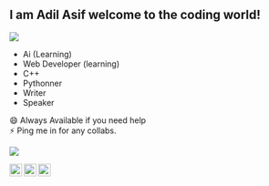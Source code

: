 ## I am Adil Asif welcome to the coding world! 

![](https://github-readme-stats.vercel.app/api?username=Adil-Asif&show_icons=true&title_color=8fe9e0&icon_color=79ff97&text_color=ffc984&bg_color=151515)

* Ai (Learning)
* Web Developer (learning)
* C++
* Pythonner
* Writer 
* Speaker

😄 Always Available if you need help <br>
⚡ Ping me in for any collabs.
<br>

![](https://media.giphy.com/media/xT9IgzoKnwFNmISR8I/giphy.gif)


<p>
<a href="https://twitter.com/AdilAsif20">
  <img align="left" alt="Adil Asif's Twitter" width="22px" src="https://cdn.jsdelivr.net/npm/simple-icons@v3/icons/twitter.svg" />
</a>
<a href="https://www.linkedin.com/in/adilasif680/">
  <img align="left" alt="Adil Asif's LinkdeIN" width="22px" src="https://cdn.jsdelivr.net/npm/simple-icons@v3/icons/linkedin.svg" />
</a>
<a href="https://medium.com/@adilasif680">
  <img align="left" alt="Adil Asif's Medium" width="22px" src="https://cdn.jsdelivr.net/npm/simple-icons@3.0.1/icons/medium.svg" />
</a>
</p>


<!--
**Adil Asif/Adil Asif** is a ✨ _special_ ✨ repository because its `README.md` (this file) appears on your GitHub profile.

Here are some ideas to get you started:

- 🔭 I’m currently working on ...
- 🌱 I’m currently learning ...
- 👯 I’m looking to collaborate on ...
- 🤔 I’m looking for help with ...
- 💬 Ask me about ...
- 📫 How to reach me: ...
- 😄 Pronouns: ...
- ⚡ Fun fact: ...
-->
